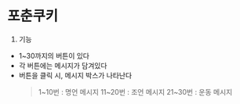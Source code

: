 # 포춘쿠키
1. 기능
 * 1~30까지의 버튼이 있다
 * 각 버튼에는 메시지가 담겨있다
 * 버튼을 클릭 시, 메시지 박스가 나타난다
   > 1~10번 : 명언 메시지
   > 11~20번 : 조언 메시지
   > 21~30번 : 운동 메시지

